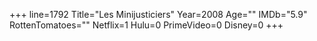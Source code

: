 +++
line=1792
Title="Les Minijusticiers"
Year=2008
Age=""
IMDb="5.9"
RottenTomatoes=""
Netflix=1
Hulu=0
PrimeVideo=0
Disney=0
+++

